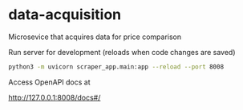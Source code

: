 # data-acquisition
Microsevice that acquires data for price comparison


Run server for development (reloads when code changes are saved)

```bash
python3 -m uvicorn scraper_app.main:app --reload --port 8008
```

Access OpenAPI docs at

http://127.0.0.1:8008/docs#/